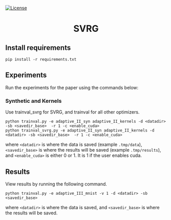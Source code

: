 

[![License](https://img.shields.io/badge/License-Apache%202.0-blue.svg)](https://opensource.org/licenses/Apache-2.0)

<h1 align="center">SVRG</h1>

## Install requirements
`pip install -r requirements.txt` 


## Experiments

Run the experiments for the paper using the commands below:

### Synthetic and Kernels

Use trainval_svrg for SVRG, and trainval for all other optimizers. 

```
python trainval.py -e adaptive_II_syn adaptive_II_kernels -d <datadir> -sb <savedir_base>  -r 1 -c <enable_cuda>
python trainval_svrg.py -e adaptive_II_syn adaptive_II_kernels -d <datadir> -sb <savedir_base>  -r 1 -c <enable_cuda>
```
where `<datadir>` is where the data is saved (example `.tmp/data`),  `<savedir_base>` is where the results will be saved (example `.tmp/results`), and `<enable_cuda>` is either 0 or 1. It is 1 if the user enables cuda.


## Results

View results by running the following command.

```
python trainval.py -e adaptive_III_mnist -v 1 -d <datadir> -sb <savedir_base>
```

where `<datadir>` is where the data is saved, and `<savedir_base>` is where the results will be saved.
